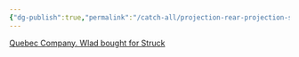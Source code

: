 ```yaml
---
{"dg-publish":true,"permalink":"/catch-all/projection-rear-projection-screens/"}
---
```



[Quebec Company. Wlad bought for Struck](https://strongmdi.com/products/rearview/)